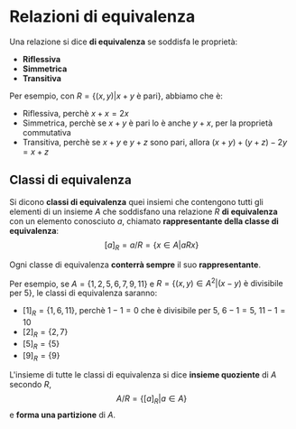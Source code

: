 # Relazioni di equivalenza

Una relazione si dice **di equivalenza** se soddisfa le proprietà:
- **Riflessiva**
- **Simmetrica**
- **Transitiva**

Per esempio, con $R = \{(x, y) | x + y \text{ è pari}\}$, abbiamo che è:
- Riflessiva, perchè $x + x = 2x$
- Simmetrica, perchè se $x + y$ è pari lo è anche $y + x$, per la proprietà commutativa
- Transitiva, perchè se $x + y$ e $y + z$ sono pari, allora $(x + y) + (y + z) - 2y = x + z$

## Classi di equivalenza

Si dicono **classi di equivalenza** quei insiemi che contengono tutti gli elementi di un insieme $A$ che soddisfano una relazione $R$ **di equivalenza** con un elemento conosciuto $a$, chiamato **rappresentante della classe di equivalenza**:
$$[a]_R = a/R = \{x \in A | aRx\}$$

Ogni classe di equivalenza **conterrà sempre** il suo **rappresentante**.

Per esempio, se $A = \{1, 2, 5, 6, 7, 9, 11\}$ e $R = \{(x, y) \in A^2 | (x - y) \text{ è divisibile per }5\}$, le classi di equivalenza saranno:
- $[1]_R = \{1, 6, 11\}$, perchè $1 - 1 = 0$ che è divisibile per $5$, $6 - 1 = 5$, $11 - 1 = 10$
- $[2]_R = \{2, 7\}$
- $[5]_R = \{5\}$
- $[9]_R = \{9\}$

L'insieme di tutte le classi di equivalenza si dice **insieme quoziente** di $A$ secondo $R$,
$$A/R = \{[a]_R | a \in A\}$$
e **forma una partizione** di $A$.
